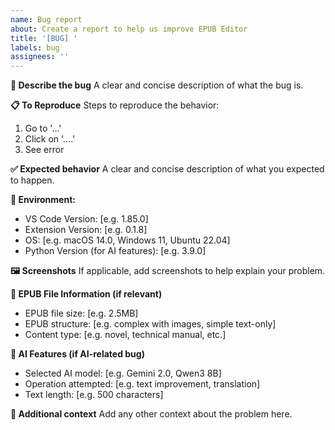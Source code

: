 ```yaml
---
name: Bug report
about: Create a report to help us improve EPUB Editor
title: '[BUG] '
labels: bug
assignees: ''
---
```


**🐛 Describe the bug**
A clear and concise description of what the bug is.

**📋 To Reproduce**
Steps to reproduce the behavior:
1. Go to '...'
2. Click on '....'
3. See error

**✅ Expected behavior**
A clear and concise description of what you expected to happen.

**📱 Environment:**
- VS Code Version: [e.g. 1.85.0]
- Extension Version: [e.g. 0.1.8]
- OS: [e.g. macOS 14.0, Windows 11, Ubuntu 22.04]
- Python Version (for AI features): [e.g. 3.9.0]

**🖼️ Screenshots**
If applicable, add screenshots to help explain your problem.

**📝 EPUB File Information (if relevant)**
- EPUB file size: [e.g. 2.5MB]
- EPUB structure: [e.g. complex with images, simple text-only]
- Content type: [e.g. novel, technical manual, etc.]

**🤖 AI Features (if AI-related bug)**
- Selected AI model: [e.g. Gemini 2.0, Qwen3 8B]
- Operation attempted: [e.g. text improvement, translation]
- Text length: [e.g. 500 characters]

**📄 Additional context**
Add any other context about the problem here.
